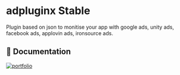 
# adpluginx Stable

Plugin based on json to monitise your app with google ads, unity ads, facebook ads, applovin ads, ironsource ads.

## 📒 Documentation

[![portfolio](https://img.shields.io/badge/Documentation-000?style=for-the-badge&logo=Gitbook&logoColor=white)](https://rehanabbas.gitbook.io/adpluginx/)
